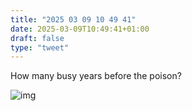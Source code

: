 ```yaml
---
title: "2025 03 09 10 49 41"
date: 2025-03-09T10:49:41+01:00
draft: false
type: "tweet"
---
```

How many busy years before the poison?

![img](/img/2020-01-10-14-21-27.png)
